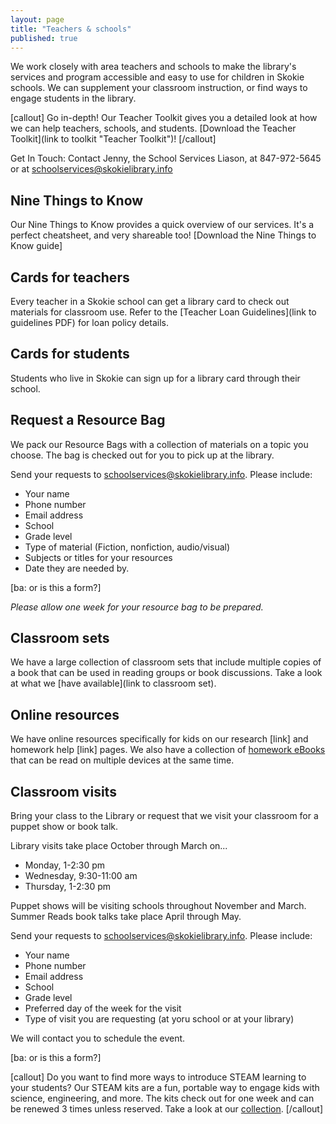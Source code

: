```yaml
---
layout: page
title: "Teachers & schools"
published: true
---
```


We work closely with area teachers and schools to make the library's services and program accessible and easy to use for children in Skokie schools. We can supplement your classroom instruction, or find ways to engage students in the library.

[callout]
Go in-depth! Our Teacher Toolkit gives you a detailed look at how we can help teachers, schools, and students.  [Download the Teacher Toolkit](link to toolkit "Teacher Toolkit")!
[/callout]

Get In Touch: Contact Jenny, the School Services Liason, at 847-972-5645 or at [schoolservices@skokielibrary.info](mailto:schoolservices@skokielibrary.info)

## Nine Things to Know

Our Nine Things to Know provides a quick overview of our services. It's a perfect cheatsheet, and very shareable too! [Download the Nine Things to Know guide]

## Cards for teachers

Every teacher in a Skokie school can get a library card to check out materials for classroom use. Refer to the [Teacher Loan Guidelines](link to guidelines PDF) for loan policy details.

## Cards for students

Students who live in Skokie can sign up for a library card through their school.

## Request a Resource Bag

We pack our Resource Bags with a collection of materials on a topic you choose. The bag is checked out for you to pick up at the library. 

Send your requests to [schoolservices@skokielibrary.info](mailto:schoolservices@skokielibrary.info). Please include:

- Your name
- Phone number
- Email address
- School
- Grade level
- Type of material (Fiction, nonfiction, audio/visual)
- Subjects or titles for your resources
- Date they are needed by.

[ba: or is this a form?]

*Please allow one week for your resource bag to be prepared.*

## Classroom sets

We have a large collection of classroom sets that include multiple copies of a book that can be used in reading groups or book discussions. Take a look at what we [have available](link to classroom set).

## Online resources

We have online resources specifically for kids on our research [link] and homework help [link] pages. We also have a collection of [homework eBooks](http://encore.skokielibrary.info/iii/encore/search/C__S%28%28Marshall%20Cavendish%20ebooks%29%20%7C%20%28abdo%20digital%29%20%7C%20%28Marshall%20Cavendish%20ebooks%29%20%7C%20%28my%20capstone%20library%29%29%20f%3Ae__Orightresult__U?lang=eng&suite=beta) that can be read on multiple devices at the same time. 

## Classroom visits

Bring your class to the Library or request that we visit your classroom for a puppet show or book talk. 

Library visits take place October through March on...

- Monday, 1-2:30 pm
- Wednesday, 9:30-11:00 am
- Thursday, 1-2:30 pm

Puppet shows will be visiting schools throughout November and March. Summer Reads book talks take place April through May.
 
Send your requests to [schoolservices@skokielibrary.info](mailto:schoolservices@skokielibrary.info). Please include:

- Your name
- Phone number
- Email address
- School
- Grade level
- Preferred day of the week for the visit
- Type of visit you are requesting (at yoru school or at your library)

We will contact you to schedule the event.

[ba: or is this a form?]

[callout]
Do you want to find more ways to introduce STEAM learning to your students? Our STEAM kits are a fun, portable way to engage kids with science, engineering, and more. The kits check out for one week and can be renewed 3 times unless reserved. Take a look at our [collection](http://encore.skokielibrary.info/iii/encore/search?target=STEAM+KIT&formids=target&lang=eng&suite=def&reservedids=lang%2Csuite&submitmode=&submitname=&x=0&y=0 "STEAM kits").
[/callout]